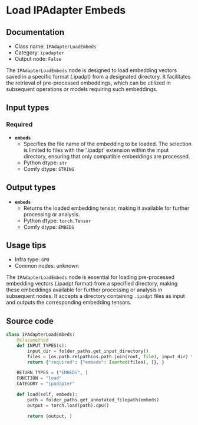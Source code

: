 # Load IPAdapter Embeds
## Documentation
- Class name: `IPAdapterLoadEmbeds`
- Category: `ipadapter`
- Output node: `False`

The `IPAdapterLoadEmbeds` node is designed to load embedding vectors saved in a specific format (.ipadpt) from a designated directory. It facilitates the retrieval of pre-processed embeddings, which can be utilized in subsequent operations or models requiring such embeddings.
## Input types
### Required
- **`embeds`**
    - Specifies the file name of the embedding to be loaded. The selection is limited to files with the '.ipadpt' extension within the input directory, ensuring that only compatible embeddings are processed.
    - Python dtype: `str`
    - Comfy dtype: `STRING`
## Output types
- **`embeds`**
    - Returns the loaded embedding tensor, making it available for further processing or analysis.
    - Python dtype: `torch.Tensor`
    - Comfy dtype: `EMBEDS`
## Usage tips
- Infra type: `GPU`
- Common nodes: unknown

The `IPAdapterLoadEmbeds` node is essential for loading pre-processed embedding vectors (.ipadpt format) from a specified directory, making these embeddings available for further processing or analysis in subsequent nodes. It accepts a directory containing `.ipadpt` files as input and outputs the corresponding embedding tensors.
## Source code
```python
class IPAdapterLoadEmbeds:
    @classmethod
    def INPUT_TYPES(s):
        input_dir = folder_paths.get_input_directory()
        files = [os.path.relpath(os.path.join(root, file), input_dir) for root, dirs, files in os.walk(input_dir) for file in files if file.endswith('.ipadpt')]
        return {"required": {"embeds": [sorted(files), ]}, }

    RETURN_TYPES = ("EMBEDS", )
    FUNCTION = "load"
    CATEGORY = "ipadapter"

    def load(self, embeds):
        path = folder_paths.get_annotated_filepath(embeds)
        output = torch.load(path).cpu()

        return (output, )

```
